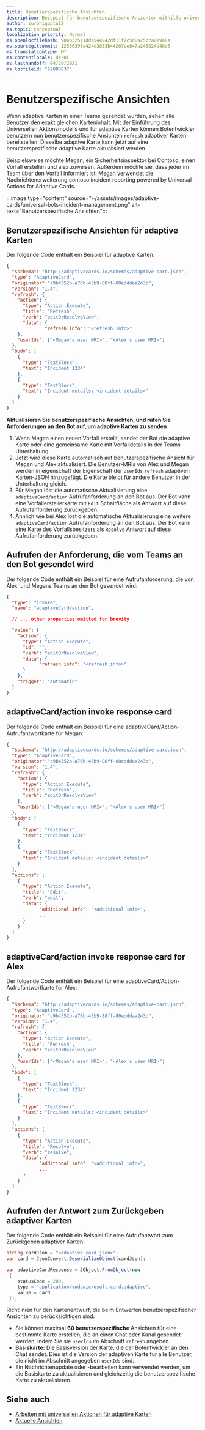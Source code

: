 ```yaml
---
title: Benutzerspezifische Ansichten
description: Beispiel für benutzerspezifische Ansichten mithilfe universeller Aktionen
author: surbhigupta12
ms.topic: conceptual
localization_priority: Normal
ms.openlocfilehash: 984b32511dda544942df11f7c5d8a25cca8e9a8a
ms.sourcegitcommit: 1256639fa424e3833b44207ce847a245824d48e6
ms.translationtype: MT
ms.contentlocale: de-DE
ms.lasthandoff: 04/29/2021
ms.locfileid: "52088837"
---
```

# <a name="user-specific-views"></a>Benutzerspezifische Ansichten

Wenn adaptive Karten in einer Teams gesendet wurden, sehen alle Benutzer den exakt gleichen Karteninhalt. Mit der Einführung des Universellen Aktionsmodells und für adaptive Karten können Botentwickler benutzern nun benutzerspezifische Ansichten `refresh` adaptiver Karten bereitstellen. Dieselbe adaptive Karte kann jetzt auf eine benutzerspezifische adaptive Karte aktualisiert werden.

Beispielsweise möchte Megan, ein Sicherheitsinspektor bei Contoso, einen Vorfall erstellen und alex zuweisen. Außerdem möchte sie, dass jeder im Team über den Vorfall informiert ist. Megan verwendet die Nachrichtenerweiterung contoso incident reporting powered by Universal Actions for Adaptive Cards.

:::image type="content" source="~/assets/images/adaptive-cards/universal-bots-incident-management.png" alt-text="Benutzerspezifische Ansichten":::

## <a name="user-specific-views-for-adaptive-cards"></a>Benutzerspezifische Ansichten für adaptive Karten

Der folgende Code enthält ein Beispiel für adaptive Karten:

```JSON
{
  "$schema": "http://adaptivecards.io/schemas/adaptive-card.json",
  "type": "AdaptiveCard",
  "originator":"c9b4352b-a76b-43b9-88ff-80edddaa243b",
  "version": "1.4",
  "refresh": {
    "action": {
      "type": "Action.Execute",
      "title": "Refresh",
      "verb": "editOrResolveView",
      "data": {
              "refresh info": "<refresh info>"
    },
    "userIds": ["<Megan's user MRI>", "<Alex's user MRI>"]
  },
  "body": [
    {
      "type": "TextBlock",
      "text": "Incident 1234"
    },
    {
      "type": "TextBlock",
      "text": "Incident details: <incident details>"
    }
  ]
}
```

**Aktualisieren Sie benutzerspezifische Ansichten, und rufen Sie Anforderungen an den Bot auf, um adaptive Karten zu senden**

1. Wenn Megan einen neuen Vorfall erstellt, sendet der Bot die adaptive Karte oder eine gemeinsame Karte mit Vorfalldetails in der Teams Unterhaltung.
2. Jetzt wird diese Karte automatisch auf benutzerspezifische Ansicht für Megan und Alex aktualisiert. Die Benutzer-MRIs von Alex und Megan werden in eigenschaft der Eigenschaft der `userIds` `refresh` adaptiven Karten-JSON hinzugefügt. Die Karte bleibt für andere Benutzer in der Unterhaltung gleich.
3. Für Megan löst die automatische Aktualisierung eine `adaptiveCard/action` Aufrufanforderung an den Bot aus. Der Bot kann eine Vorfallerstellerkarte mit `Edit` Schaltfläche als Antwort auf diese Aufrufanforderung zurückgeben.
4. Ähnlich wie bei Alex löst die automatische Aktualisierung eine weitere `adaptiveCard/action` Aufrufanforderung an den Bot aus. Der Bot kann eine Karte des Vorfallsbesitzers als `Resolve` Antwort auf diese Aufrufanforderung zurückgeben.

## <a name="invoke-request-sent-from-teams-client-to-the-bot"></a>Aufrufen der Anforderung, die vom Teams an den Bot gesendet wird

Der folgende Code enthält ein Beispiel für eine Aufrufanforderung, die von Alex' und Megans Teams an den Bot gesendet wird:

```JSON
{ 
  "type": "invoke",
  "name": "adaptiveCard/action",

  // ... other properties omitted for brevity

  "value": { 
    "action": { 
      "type": "Action.Execute", 
      "id": "", 
      "verb": "editOrResolveView",
      "data": { 
            "refresh info": "<refresh info>"
      } 
    },
    "trigger": "automatic" 
  }
}
```

## <a name="adaptivecardaction-invoke-response-card"></a>adaptiveCard/action invoke response card

Der folgende Code enthält ein Beispiel für eine adaptiveCard/Action-Aufrufantwortkarte für Megan:

```JSON
{
  "$schema": "http://adaptivecards.io/schemas/adaptive-card.json",
  "type": "AdaptiveCard",
  "originator":"c9b4352b-a76b-43b9-88ff-80edddaa243b",
  "version": "1.4",
  "refresh": {
    "action": {
      "type": "Action.Execute",
      "title": "Refresh",
      "verb": "editOrResolveView"
    },
    "userIds": ["<Megan's user MRI>", "<Alex's user MRI>"]
  },
  "body": [
    {
      "type": "TextBlock",
      "text": "Incident 1234"
    },
    {
      "type": "TextBlock",
      "text": "Incident details: <incident details>"
    }
  ],
  "actions": [
    {
      "type": "Action.Execute",
      "title": "Edit",
      "verb": "edit",
      "data": {
            "additional info": "<additional info>",
            ...
      }
    }
  ]
}
```

## <a name="adaptivecardaction-invoke-response-card-for-alex"></a>adaptiveCard/action invoke response card for Alex

Der folgende Code enthält ein Beispiel für eine adaptiveCard/Action-Aufrufantwortkarte für Alex:

```JSON
{
  "$schema": "http://adaptivecards.io/schemas/adaptive-card.json",
  "type": "AdaptiveCard",
  "originator":"c9b4352b-a76b-43b9-88ff-80edddaa243b",
  "version": "1.4",
  "refresh": {
    "action": {
      "type": "Action.Execute",
      "title": "Refresh",
      "verb": "editOrResolveView"
    },
    "userIds": ["<Megan's user MRI>", "<Alex's user MRI>"]
  },
  "body": [
    {
      "type": "TextBlock",
      "text": "Incident 1234"
    },
    {
      "type": "TextBlock",
      "text": "Incident details: <incident details>"
    }
  ],
  "actions": [
    {
      "type": "Action.Execute",
      "title": "Resolve",
      "verb": "resolve",
      "data": {
            "additional info": "<additional info>",
            ...
      }
    }
  ]
}
```

## <a name="invoke-response-to-return-adaptive-cards"></a>Aufrufen der Antwort zum Zurückgeben adaptiver Karten

Der folgende Code enthält ein Beispiel für eine Aufrufantwort zum Zurückgeben adaptiver Karten:

```C#
string cardJson = "<adaptive card json>";
var card = JsonConvert.DeserializeObject(cardJson);

var adaptiveCardResponse = JObject.FromObject(new
 {
    statusCode = 200,
    type = "application/vnd.microsoft.card.adaptive",
    value = card
 });
```

Richtlinien für den Kartenentwurf, die beim Entwerfen benutzerspezifischer Ansichten zu berücksichtigen sind:

* Sie können maximal **60 benutzerspezifische** Ansichten für eine bestimmte Karte erstellen, die an einen Chat oder Kanal gesendet werden, indem Sie sie `userIds` im Abschnitt `refresh` angeben.
* **Basiskarte:** Die Basisversion der Karte, die der Botentwickler an den Chat sendet. Dies ist die Version der adaptiven Karte für alle Benutzer, die nicht im Abschnitt angegeben `userIds` sind.
* Ein Nachrichtenupdate oder -bearbeiten kann verwendet werden, um die Basiskarte zu aktualisieren und gleichzeitig die benutzerspezifische Karte zu aktualisieren.

## <a name="see-also"></a>Siehe auch

* [Arbeiten mit universellen Aktionen für adaptive Karten](Work-with-universal-actions-for-adaptive-cards.md)
* [Aktuelle Ansichten](Up-To-Date-Views.md)
